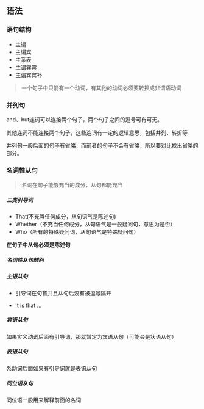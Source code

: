 ## 语法

### 语句结构

* 主谓
* 主谓宾
* 主系表
* 主谓宾宾
* 主谓宾宾补



> 一个句子中只能有一个动词，有其他的动词必须要转换成非谓语动词



### 并列句

and、but连词可以连接两个句子，两个句子之间的逗号可有可无。

其他连词不能连接两个句子，这些连词有一定的逻辑意思，包括并列、转折等

并列句一般后面的句子有省略，而前者的句子不会有省略，所以要对比找出省略的部分。

### 名词性从句

> 名词在句子能够充当的成分，从句都能充当

##### 三类引导词

* That(不充当任何成分，从句语气是陈述句)
* Whether（不充当任何成分，从句语气是一般疑问句，意思为是否）
* Who（所有的特殊疑问词，从句语气是特殊疑问句）



**在句子中从句必须是陈述句**



##### 名词性从句辨别

##### 主语从句

* 引导词在句首并且从句后没有被逗号隔开

* It is that ...

##### 宾语从句

如果实义动词后面有引导词，那就暂定为宾语从句（可能会是状语从句）

##### 表语从句

系动词后面如果有引导词就是表语从句

##### 同位语从句

同位语一般用来解释前面的名词